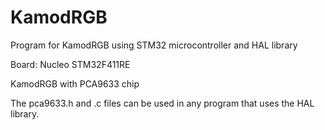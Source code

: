 # KamodRGB
Program for KamodRGB using STM32 microcontroller and HAL library

Board: Nucleo STM32F411RE

KamodRGB with PCA9633 chip

The pca9633.h and .c files can be used in any program that uses the HAL library.
